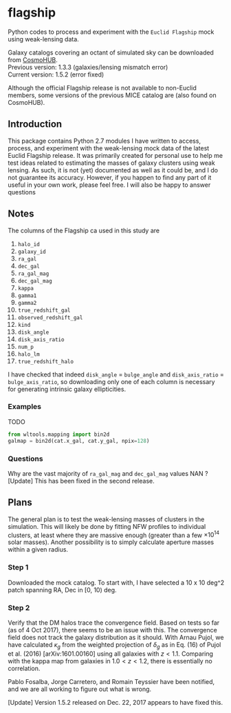 # flagship
Python codes to process and experiment with the `Euclid Flagship` mock using weak-lensing data.

Galaxy catalogs covering an octant of simulated sky can be downloaded from [CosmoHUB](https://cosmohub.pic.es/#/catalogs/53).  
Previous version: 1.3.3 (galaxies/lensing mismatch error)  
Current version:  1.5.2 (error fixed)

Although the official Flagship release is not available to non-Euclid members, some versions of the previous MICE catalog are (also found on CosmoHUB).

## Introduction
This package contains Python 2.7 modules I have written to access, process, and experiment with the weak-lensing mock data of the latest Euclid Flagship release. It was primarily created for personal use to help me test ideas related to estimating the masses of galaxy clusters using weak lensing. As such, it is not (yet) documented as well as it could be, and I do not guarantee its accuracy. However, if you happen to find any part of it useful in your own work, please feel free. I will also be happy to answer questions

## Notes
The columns of the Flagship ca used in this study are
1. `halo_id`
2. `galaxy_id`
3. `ra_gal`
4. `dec_gal`
5. `ra_gal_mag`
6. `dec_gal_mag`
7. `kappa`
8. `gamma1`
9. `gamma2`
10. `true_redshift_gal`
11. `observed_redshift_gal`
12. `kind`
13. `disk_angle`
14. `disk_axis_ratio`
15. `num_p`
16. `halo_lm`
17. `true_redshift_halo`

I have checked that indeed `disk_angle` = `bulge_angle` and
`disk_axis_ratio` = `bulge_axis_ratio`, so downloading only one of each
column is necessary for generating intrinsic galaxy ellipticities.

### Examples
TODO
```python
from wltools.mapping import bin2d
galmap = bin2d(cat.x_gal, cat.y_gal, npix=128)
```

### Questions
Why are the vast majority of `ra_gal_mag` and `dec_gal_mag` values NAN ?  
[Update] This has been fixed in the second release.

## Plans
The general plan is to test the weak-lensing masses of clusters in the simulation. This will likely be done by fitting NFW profiles to individual clusters, at least where they are massive enough (greater than a few $\times 10^14$ solar masses). Another possibility is to simply calculate aperture masses within a given radius.

### Step 1
Downloaded the mock catalog. To start with, I have selected a 10 x 10 deg^2
patch spanning RA, Dec in [0, 10) deg.

### Step 2
Verify that the DM halos trace the convergence field.
Based on tests so far (as of 4 Oct 2017), there seems to be an issue with this.
The convergence field does not track the galaxy distribution as it should.
With Arnau Pujol, we have calculated $\kappa_g$ from the weighted projection
of $\delta_g$ as in Eq. (16) of Pujol et al. (2016) [arXiv:1601.00160] using
all galaxies with $z < 1.1$. Comparing with the kappa map from galaxies in
$1.0 < z < 1.2$, there is essentially no correlation.

Pablo Fosalba, Jorge Carretero, and Romain Teyssier have been notified, and
we are all working to figure out what is wrong.

[Update] Version 1.5.2 released on Dec. 22, 2017 appears to have fixed this.

